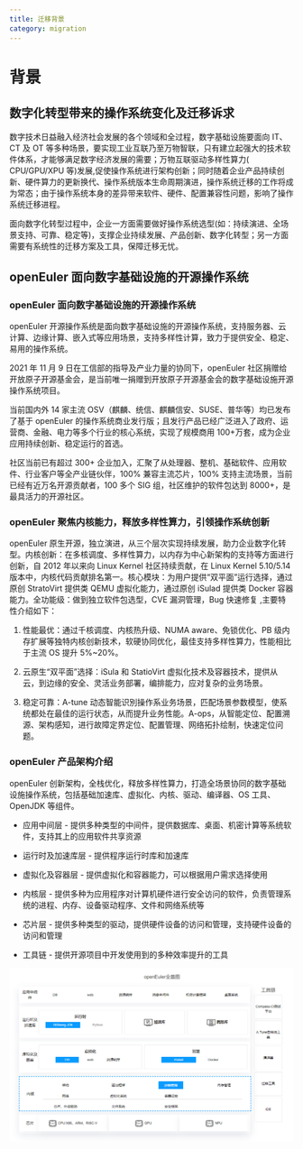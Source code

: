 ```yaml
---
title: 迁移背景
category: migration
---
```


# 背景

## 数字化转型带来的操作系统变化及迁移诉求

数字技术日益融入经济社会发展的各个领域和全过程，数字基础设施要面向 IT、CT 及 OT 等多种场景，要实现工业互联乃至万物智联，只有建立起强大的技术软件体系，才能够满足数字经济发展的需要；万物互联驱动多样性算力( CPU/GPU/XPU 等)发展,促使操作系统进行架构创新；同时随着企业产品持续创新、硬件算力的更新换代、操作系统版本生命周期演进，操作系统迁移的工作将成为常态；由于操作系统本身的差异带来软件、硬件、配置兼容性问题，影响了操作系统迁移进程。

面向数字化转型过程中，企业一方面需要做好操作系统选型(如：持续演进、全场景支持、可靠、稳定等)，支撑企业持续发展、产品创新、数字化转型；另一方面需要有系统性的迁移方案及工具，保障迁移无忧。

## openEuler 面向数字基础设施的开源操作系统

### openEuler 面向数字基础设施的开源操作系统

openEuler 开源操作系统是面向数字基础设施的开源操作系统，支持服务器、云计算、边缘计算、嵌入式等应用场景，支持多样性计算，致力于提供安全、稳定、易用的操作系统。

2021 年 11 月 9 日在工信部的指导及产业力量的协同下，openEuler 社区捐赠给开放原子开源基金会，是当前唯一捐赠到开放原子开源基金会的数字基础设施开源操作系统项目。

当前国内外 14 家主流 OSV（麒麟、统信、麒麟信安、SUSE、普华等）均已发布了基于 openEuler 的操作系统商业发行版；且发行产品已经广泛进入了政府、运营商、金融、电力等多个行业的核心系统，实现了规模商用 100+万套，成为企业应用持续创新、稳定运行的首选。

社区当前已有超过 300+ 企业加入，汇聚了从处理器、整机、基础软件、应用软件、行业客户等全产业链伙伴，100% 兼容主流芯片，100% 支持主流场景，当前已经有近万名开源贡献者，100 多个 SIG 组，社区维护的软件包达到 8000+，是最具活力的开源社区。

### openEuler 聚焦内核能力，释放多样性算力，引领操作系统创新

openEuler 原生开源，独立演进，从三个层次实现持续发展，助力企业数字化转型。内核创新：在多核调度、多样性算力，以内存为中心新架构的支持等方面进行创新，自 2012 年以来向 Linux Kernel 社区持续贡献，在 Linux Kernel 5.10/5.14 版本中，内核代码贡献排名第一。核心模块：为用户提供“双平面”运行选择，通过原创 StratoVirt 提供类 QEMU 虚拟化能力，通过原创 iSulad 提供类 Docker 容器能力。全功能级：做到独立软件包选型，CVE 漏洞管理，Bug 快速修复 ,主要特性介绍如下：

1. 性能最优：通过千核调度、内核热升级、NUMA aware、免锁优化、PB 级内存扩展等独特内核创新技术，软硬协同优化，最佳支持多样性算力，性能相比于主流 OS 提升 5%~20%。

2. 云原生“双平面”选择：iSula 和 StatioVirt 虚拟化技术及容器技术，提供从云，到边缘的安全、灵活业务部署，编排能力，应对复杂的业务场景。

3. 稳定可靠：A-tune 动态智能识別操作系业务场景，匹配场景参数模型，使系统都处在最佳的运行状态，从而提升业务性能。A-ops，从智能定位、配置溯源、架构感知，进行故障定界定位、配置管理、网络拓扑绘制，快速定位问题。

### openEuler 产品架构介绍

openEuler 创新架构，全栈优化，释放多样性算力，打造全场景协同的数字基础设施操作系统，包括基础加速库、虚拟化、内核、驱动、编译器、OS 工具、OpenJDK 等组件。

- 应用中间层 - 提供多种类型的中间件，提供数据库、桌面、机密计算等系统软件，支持其上的应用软件共享资源

- 运行时及加速库层 - 提供程序运行时库和加速库

- 虚拟化及容器层 - 提供虚拟化和容器能力，可以根据用户需求选择使用

- 内核层 - 提供多种为应用程序对计算机硬件进行安全访问的软件，负责管理系统的进程、内存、设备驱动程序、文件和网络系统等

- 芯片层 - 提供多种类型的驱动，提供硬件设备的访问和管理，支持硬件设备的访问和管理

- 工具链 - 提供开源项目中开发使用到的多种效率提升的工具

<img src="./framework.png"/>
